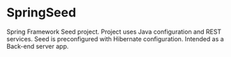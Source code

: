 # SpringSeed
Spring Framework Seed project. Project uses Java configuration and REST services. Seed is preconfigured with Hibernate configuration. Intended as a Back-end server app.
